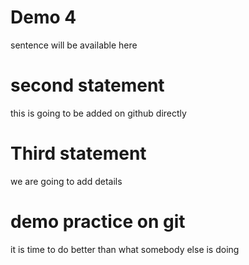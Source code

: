 # Demo 4

sentence will be available here

# second statement

this is going to be added on github directly

# Third statement

we are going to add details 

# demo practice on git

it is time to do better than what somebody else is doing